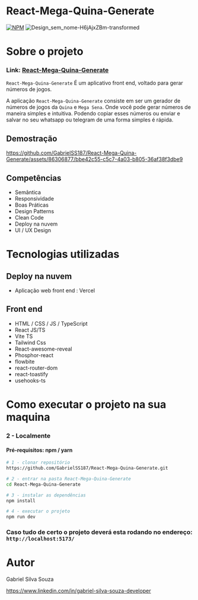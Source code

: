 # React-Mega-Quina-Generate
[![NPM](https://img.shields.io/npm/l/react)](https://github.com/GabrielSS187/React-Mega-Quina-Generate/blob/main/LICENSE) 
![Design_sem_nome-H6jAjxZBm-transformed](https://github.com/GabrielSS187/React-Mega-Quina-Generate/assets/86306877/c4c8786a-6f8a-4c19-8c16-d4fb046f23b5)


# Sobre o projeto

### Link: [React-Mega-Quina-Generate](https://react-mega-quina-generate.vercel.app/sena)

``React-Mega-Quina-Generate`` É um aplicativo front end, voltado para gerar números de jogos.

A aplicação ``React-Mega-Quina-Generate`` consiste em ser um gerador de números de jogos da `Quina` e `Mega Sena`.
Onde você pode gerar números de maneira simples e intuitiva. Podendo copiar esses números ou enviar e salvar no seu whatsapp ou telegram
de uma forma simples é rápida.

## Demostração
https://github.com/GabrielSS187/React-Mega-Quina-Generate/assets/86306877/bbe42c55-c5c7-4a03-b805-36af38f3dbe9

## Competências
- Semântica
- Responsividade
- Boas Práticas
- Design Patterns
- Clean Code
- Deploy na nuvem
- UI / UX Design

# Tecnologias utilizadas

## Deploy na nuvem
- Aplicação web front end : Vercel

## Front end
- HTML / CSS / JS / TypeScript
- React JS/TS
- Vite TS
- Tailwind Css
- React-awesome-reveal
- Phosphor-react
- flowbite
- react-router-dom
- react-toastify
- usehooks-ts

# Como executar o projeto na sua maquina

### 2 - Localmente
#### Pré-requisitos: npm / yarn
```bash
# 1 - clonar repositório
https://github.com/GabrielSS187/React-Mega-Quina-Generate.git

# 2 - entrar na pasta React-Mega-Quina-Generate
cd React-Mega-Quina-Generate

# 3 - instalar as dependências
npm install

# 4 - executar o projeto
npm run dev
```
### Caso tudo de certo o projeto deverá esta rodando no endereço: `http://localhost:5173/`

# Autor

Gabriel Silva Souza

https://www.linkedin.com/in/gabriel-silva-souza-developer
